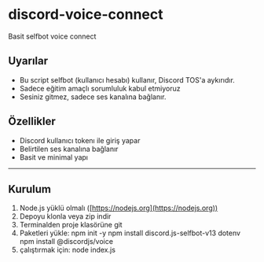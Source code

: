 # discord-voice-connect
Basit selfbot voice connect

## Uyarılar
- Bu script selfbot (kullanıcı hesabı) kullanır, Discord TOS'a aykırıdır.  
- Sadece eğitim amaçlı sorumluluk kabul etmiyoruz
- Sesiniz gitmez, sadece ses kanalına bağlanır.
  
## Özellikler

- Discord kullanıcı tokenı ile giriş yapar
- Belirtilen ses kanalına bağlanır
- Basit ve minimal yapı

---

## Kurulum

1. Node.js yüklü olmalı ([https://nodejs.org](https://nodejs.org))  
2. Depoyu klonla veya zip indir  
3. Terminalden proje klasörüne git  
4. Paketleri yükle:
npm init -y
npm install discord.js-selfbot-v13 dotenv
npm install @discordjs/voice
5. çalıştırmak için: node index.js
